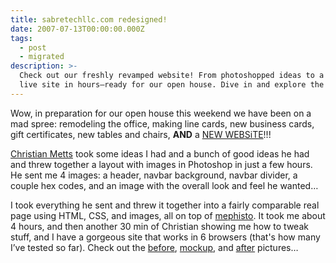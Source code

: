 ```yaml
---
title: sabretechllc.com redesigned!
date: 2007-07-13T00:00:00.000Z
tags:
  - post
  - migrated
description: >-
  Check out our freshly revamped website! From photoshopped ideas to a stunning
  live site in hours—ready for our open house. Dive in and explore the makeover!
---
```


Wow, in preparation for our open house this weekend we have been on a mad spree: remodeling the office, making line cards, new business cards, gift certificates, new tables and chairs, **AND** a [NEW WEBSiTE](http://sabretechllc.com)!!!

[Christian Metts](http://mintchaos.com) took some ideas I had and a bunch of good ideas he had and threw together a layout with images in Photoshop in just a few hours. He sent me 4 images: a header, navbar background, navbar divider, a couple hex codes, and an image with the overall look and feel he wanted…

I took everything he sent and threw it together into a fairly comparable real page using HTML, CSS, and images, all on top of [mephisto](http://mephistoblog.com). It took me about 4 hours, and then another 30 min of Christian showing me how to tweak stuff, and I have a gorgeous site that works in 6 browsers (that's how many I’ve tested so far). Check out the [before](http://jonmagic.com/assets/2007/7/13/before.png), [mockup](http://jonmagic.com/assets/2007/7/13/mockup.png), and [after](http://sabretechllc.com) pictures…
